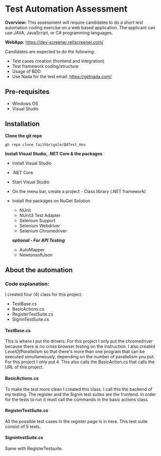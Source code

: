 # Test Automation Assessment

**Overview:**
This assessment will require candidates to do a short test automation coding exercise on a web based
application. The applicant can use JAVA, JavaScript, or C# programming languages.

**WebApp:** https://dev-screener.reitscreener.com/

Candidates are expected to do the following:
- Test cases creation (frontend and integration)
- Test framework coding/structure
- Usage of BDD
- Use Nada for the test email: https://getnada.com/

## Pre-requisites
* Windows OS
* Visual Studio

## Installation
**Clone the git repo**
```link
gh repo clone faithbrigole/QATest_Hov
```

**Install Visual Studio, .NET Core & the packages**
* Install Visual Studio
* .NET Core
* Start Visual Studio
* On the menu bar, create a project - Class library (.NET framework)
* Install the packages on NuGet Solution
  - NUnit
  - NUnit3 Test Adapter
  - Selenium Support
  - Selenium Webdriver
  - Selenium Chromedriver
  
  ***optional - For API Testing***
    - AutoMapper
    - NewtonsoftJson

## About the automation
### **Code explanation:**
I created four (4) class for this project. 
  - TestBase.cs
  - BasicActions.cs
  - RegisterTestSuite.cs
  - SigninTestSuite.cs
  
 #### TestBase.cs
 This is where I put the drivers. For this project I only put the chromedriver because there is no cross browser testing on the instruction. I also created *LevelOfParallelism* so that there's more than one program that can be executed simultaneously, depending on the number of parallelism you put. For this project I only put 4. This also calls the BasicAction.cs that calls the URL of this project.
 
 #### BasicActions.cs
 To make the test more clean I created this class. I call this the backend of my testing. The register and the Signin test suites are the frontend. In order for the tests to run it must call the commands in the basic actions class.
 
 #### RegisterTestSuite.cs
 All the possible test cases in the register page is in here. This test suite consist of 5 tests.
 
 #### SignintestSuite.cs
 Same with RegisterTestsuite.
 
 

